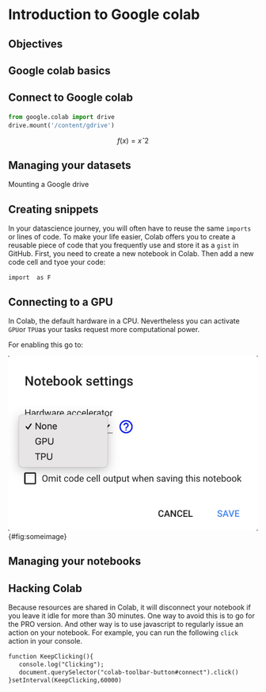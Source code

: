 # Introduction to Google colab

## Objectives


## Google colab basics


## Connect to Google colab

```python
from google.colab import drive
drive.mount('/content/gdrive')
```

$$ f(x) = xˆ2 $$


## Managing your datasets

Mounting a Google drive

## Creating snippets

In your datascience journey, you will often have to reuse the same `imports` or lines of code. To make your life easier, Colab offers you to create a reusable piece of code that you frequently use and store it as a `gist` in GitHub.
First, you need to create a new notebook in Colab. Then add a new code cell and tyoe your code:
```
import  as F
```


## Connecting to a GPU

In Colab, the default hardware in a CPU. Nevertheless you can activate `GPU`or `TPU`as your tasks request more computational power. 

For enabling this go to: 

![Some image](img/settings.png){#fig:someimage}

## Managing your notebooks


## Hacking Colab

Because resources are shared in Colab, it will disconnect your notebook if you leave it idle for more than 30 minutes. One way to avoid this is to go for the PRO version. And other way is to use javascript to regularly issue an action on your notebook. For example, you can run the following `click` action in your console.

```
function KeepClicking(){
   console.log("Clicking");
   document.querySelector("colab-toolbar-button#connect").click()
}setInterval(KeepClicking,60000)
```
